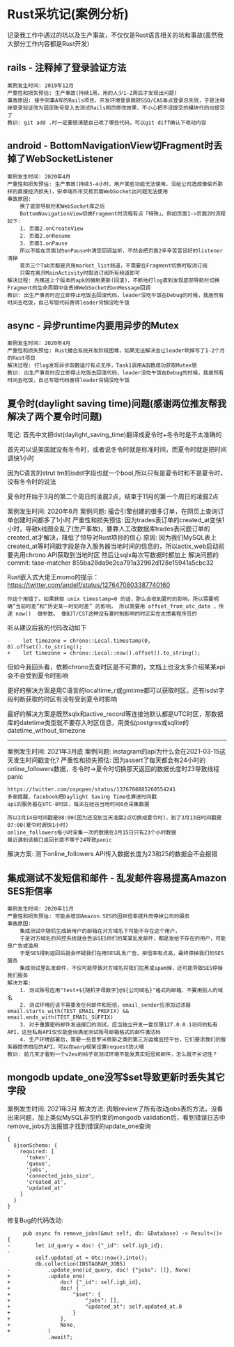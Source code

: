 # Rust采坑记(案例分析)

记录我工作中遇过的坑以及生产事故，不仅仅是Rust语言相关的坑和事故(虽然我大部分工作内容都是Rust开发)

## rails - 注释掉了登录验证方法

```
案例发生时间: 2019年12月
严重性和损失预估: 生产事故(持续1周，用的人少1-2周后才发现出问题)
事故原因: 接手同事A写的Rails项目，开发环境登录跳转SSO/CAS单点登录总失败，于是注释掉登录验证改为固定账号登入去测试Rails网页修改效果，不小心把不该提交的模块代码也提交了
教训: git add .时一定要很清楚自己改了哪些代码，可以git diff确认下改动内容
```

## android - BottomNavigationView切Fragment时丢掉了WebSocketListener

```
案例发生时间: 2020年4月
严重性和损失预估: 生产事故(持续3-4小时，用户某些功能无法使用，没给公司造成像偷币那样的直接经济损失)，安卓端币币交易页面WebSocket出问题无法使用
事故原因:
    换了底部导航栏和WebSocket库之后
    BottomNavigationView切换Fragment时流程有点「特殊」，例如页面1->页面2时流程如下:
    1. 页面2.onCreateView
    2. 页面2.onResume
    3. 页面1.onPause
    所以不能在页面1的onPause中清空回调监听，不然会把页面2辛辛苦苦设好的listener清掉
    首页三个Tab页都是共用market_list频道，不需要在Fragment切换时取消订阅
    只需在离开MainActivity时取消订阅所有频道即可
解决过程: 先推送上个版本的apk的强制更新(回滚)，不断地打log直到发现底部导航栏切换Fragment的生命周期中会丢掉WebSocket的onMessage回调
教训: 出生产事务时应立即停止吃饭去回滚代码，leader没吃午饭在Debug的时候，我居然有时间去吃饭，自己写错代码害得leader背锅没吃午饭
```

## async - 异步runtime内要用异步的Mutex

```
案例发生时间: 2020年4月
严重性和损失预估: Rust撮合系统开发阶段困难，如果无法解决会让leader砍掉写了1-2个月的Rust项目
解决过程: 打log发现异步函数运行有点无序，Task1调用A函数成功获取Mutex锁
教训: 出生产事务时应立即停止吃饭去回滚代码，leader没吃午饭在Debug的时候，我居然有时间去吃饭，自己写错代码害得leader背锅没吃午饭
```

## 夏令时(daylight saving time)问题(感谢两位推友帮我解决了两个夏令时问题)

笔记: 首先中文把dst(daylight_saving_time)翻译成夏令时+冬令时是不太准确的

首先可以说美国就没有冬令时，或者说冬令时就是标准时间，而夏令时就是把时间调快1小时

因为C语言的strut tm的isdst字段也就一个bool,所以只有是夏令时和不是夏令时，没有冬令时的说法

夏令时开始于3月的第二个周日的凌晨2点，结束于11月的第一个周日的凌晨2点

案例发生时间: 2020年6月
案例问题: 撮合引擎创建的很多订单，在网页上查询订单创建时间都多了1小时
严重性和损失预估: 因为trades表订单的created_at变快1小时，导致k线图全乱了(生产事故)，要靠人工改数据库trades表问题订单的created_at才解决，降低了领导对Rust项目的信心
原因: 因为我们MySQL表上created_at等时间戳字段是存入服务器当地时间的信息的，所以actix_web启动前要先用chrono API获取到当地时区
然后让sqlx每次写数据时都加上
解决问题的commit: tase-matcher 855ba28da9e2ca791a32962d128e15941a5cbc32

Rust嵌入式大佬王momo的提示： https://twitter.com/andelf/status/1276470803387740160

```
你这个用错了。如果获取 unix timestamp=0 的话，那么会收到夏时的影响。所以需要明确“当前时差”和“历史某一时刻时差” 的影响， 所以需要用 offset_from_utc_date ，传递 now()  做参数。 像BJT/CST这种没有夏时制影响的时区实在太惯着程序员的
```

听从建议后我的代码改动如下

```
-    let timezone = chrono::Local.timestamp(0, 0).offset().to_string();
+    let timezone = chrono::Local::now().offset().to_string();
```

但如今我回头看，依赖chrono去查时区是不可靠的，文档上也没太多介绍某某api会不会受到夏令时影响

更好的解决方案是用C语言的localtime_r或gmtime都可以获取时区，还有isdst字段判断获取的时区有没有受到夏令时影响

最好的解决方案是既然sqlx和active_record等连接池默认都是UTC时区，那数据库的datetime类型就不要存入时区信息，用类似postgres或sqlite的datetime_without_timezone

---

案例发生时间: 2021年3月底
案例问题: instagram的api为什么会在2021-03-15这天发生时间戳变化?
严重性和损失预估: 因为assert了每天都会有24小时的online_followers数据，冬令时->夏令时切换那天返回的数据长度时23导致线程panic
```
https://twitter.com/ospopen/status/1376708885260554241
多谢提醒，facebook把Daylight Saving Time也算进时间戳
api的服务器在UTC-8时区，每天在硅谷当地时间0点采集数据

所以3月14日时间戳是08:00(因为还没到当天凌晨2点切换成夏令时)，到了3月13日时间戳是07:00(夏令时调快1小时)
online_followers每小时采集一次的数据在3月15日只有23个小时数据
最近遇到该接口返回长度不等于24导致panic
```

解决方案: 测下online_followers API传入数据长度为23和25的数据会不会报错

## 集成测试不发短信和邮件 - 乱发邮件容易提高Amazon SES拒信率

```
案例发生时间: 2020年11月
严重性和损失预估: 可能会增加Amazon SES的因拒信率提升而停掉公司的服务
事故原因:
    集成测试中随机生成新用户的邮箱在对方域名下可能不存在这个用户，
    于是对方域名的风控系统就会告诉SES你们的某某乱发邮件，都是发给不存在的用户，可能是广告或滥用
    于是SES得到返回后就会怀疑我们在用SES乱发广告，拒信率有点高，最终停掉我们的SES服务
    集成测试里乱发邮件，不仅可能导致对方域名将我们拉黑或spam掉，还可能导致SES停掉我们服务
解决方案:
    1. 测试账号应用"test+${随机字母数字}@${公司域名}"格式的邮箱，不要用别人的域名
    2. 测试环境应该不需要发任何邮件和短信，email_sender应添加过滤器email.starts_with(TEST_EMAIL_PREFIX) && email.ends_with(TEST_EMAIL_SUFFIX)
    3. 对于重置密码邮件发送接口的测试，应当独立开发一套仅限127.0.0.1访问的私有API，这些私有API仅仅能查询满足测试账号邮箱格式的邮件激活码
    4. 生产环境部署后，需要一些普罗米修斯之类的第三方运维监控平台，它们要求我们的服务器提供相应的API，可以在warp框架设置request防火墙
教训: 前几天才看到一个v2ex的帖子说测试环境不能发真实短信和邮件，怎么就不长记性？
```

## mongodb update_one没写$set导致更新时丢失其它字段

案例发生时间: 2021年3月
解决方法: 肉眼review了所有改动jobs表的方法，没看出来问题，加上类似MySQL非空约束的mongodb validation后，看到错误日志中remove_jobs方法报错才找到错误的update_one查询

```
{
  $jsonSchema: {
    required: [
      'token',
      'queue',
      'jobs',
      'connected_jobs_size',
      'created_at',
      'updated_at'
    ]
  }
}
```

修复Bug的代码改动:

```
     pub async fn remove_jobs(&mut self, db: &Database) -> Result<()> {
-        let id_query = doc! {"_id": self.igb_id};
-
         self.updated_at = Utc::now().into();
         db.collection(INSTAGRAM_JOBS)
-            .update_one(id_query, doc! {"jobs": []}, None)
+            .update_one(
+                doc! {"_id": self.igb_id},
+                doc! {
+                    "$set": {
+                        "jobs": [],
+                        "updated_at": self.updated_at.0
+                    }
+                },
+                None,
+            )
             .await?;
```
